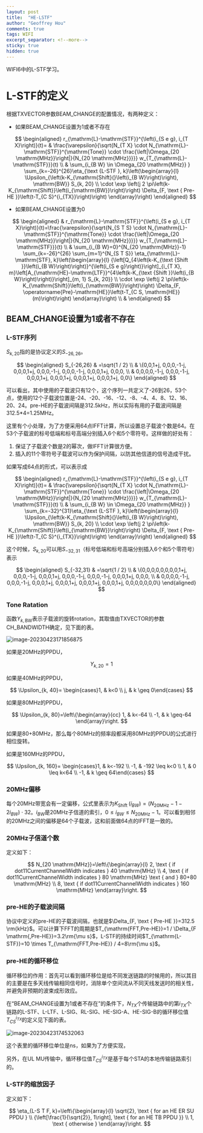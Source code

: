 ```yaml
---
layout: post
title:  "HE-LSTF"
author: "Geoffrey Hou"
comments: true
tags: WIFI
excerpt_separator: <!--more-->
sticky: true
hidden: true
---
```


<head>
    <script src="https://cdn.mathjax.org/mathjax/latest/MathJax.js?config=TeX-AMS-MML_HTMLorMML" type="text/javascript"></script>
    <script type="text/x-mathjax-config">
        MathJax.Hub.Config({
            tex2jax: {
            skipTags: ['script', 'noscript', 'style', 'textarea', 'pre'],
            inlineMath: [['$','$']]
            }
        });
    </script>
</head>

WIFI6中的L-STF学习。<!--more-->

# L-STF的定义

根据TXVECTOR参数BEAM_CHANGE的配置情况，有两种定义：

- 如果BEAM_CHANGE设置为1或者不存在

$$
\begin{aligned}
r_{\mathrm{L}-\mathrm{STF}}^{\left(i_{S e g}, i_{T X}\right)}(t)= & \frac{\varepsilon}{\sqrt{N_{T X} \cdot N_{\mathrm{L}-\mathrm{STF}}^{\mathrm{Tone}} \cdot \frac{\left|\Omega_{20 \mathrm{MHz}}\right|}{N_{20 \mathrm{MHz}}}}} w_{T_{\mathrm{L}-\mathrm{STF}}}(t) \\
& \sum_{i_{B W} \in \Omega_{20 \mathrm{MHz}} } \sum_{k=-26}^{26}\eta_{\text {L-STF }, k}\left(\begin{array}{l}
\Upsilon_{\left(k-K_{\mathrm{Shift}(}\left(i_{B W}\right)\right), \mathrm{BW}} S_{k, 20} \\
\cdot \exp \left(j 2 \pi\left(k-K_{\mathrm{Shift}}\left(i_{\mathrm{BW}}\right)\right) \Delta_{F, \text { Pre-HE }}\left(t-T_{C S}^{i_{TX}}\right)\right)
\end{array}\right)
\end{aligned}
$$

- 如果BEAM_CHANGE设置为0

$$
\begin{aligned}
& r_{\mathrm{L}-\mathrm{STF}}^{\left(i_{S e g}, i_{T X}\right)}(t)=\frac{\varepsilon}{\sqrt{N_{S T S} \cdot N_{\mathrm{L}-\mathrm{STF}}^{\mathrm{Tone}} \cdot \frac{\left|\Omega_{20 \mathrm{MHz}}\right|}{N_{20 \mathrm{MHz}}}}} w_{T_{\mathrm{L}-\mathrm{STF}}}(t) \\
& \sum_{i_{B W}=0}^{N_{20 \mathrm{MHz}}-1} \sum_{k=-26}^{26} \sum_{m=1}^{N_{S T S}} \eta_{\mathrm{L}-\mathrm{STF}, k}\left(\begin{array}{l}
{\left[Q_{4\left(k-K_{\text {Shift }}\left(i_{B W}\right)\right)}^{\left(i_{S e g}\right)}\right]_{i_{T X}, m}\left[A_{\mathrm{HE}-\mathrm{LTF}}^{4\left(k-K_{\text {Shift }}\left(i_{B W}\right)\right)}\right]_{m, 1} S_{k, 20}} \\
\cdot \exp \left(j 2 \pi\left(k-K_{\mathrm{Shift}}\left(i_{\mathrm{BW}}\right)\right) \Delta_{F, \operatorname{Pre}-\mathrm{HE}}\left(t-T_{C S, \mathrm{HE}}(m)\right)\right)
\end{array}\right) \\
&
\end{aligned}
$$



## BEAM_CHANGE设置为1或者不存在

### L-STF序列

$S_{k, 20}$指的是协议定义的$S_{-26,26}$。

$$
\begin{aligned}
S_{-26,26} & =\sqrt{1 / 2} \\
& \{0,0,1+j, 0,0,0,-1-j, 0,0,0,1+j, 0,0,0,-1-j, 0,0,0,-1-j, 0,0,0,1+j, 0,0,0, \\
& 0,0,0,0,-1-j, 0,0,0,-1-j, 0,0,0,1+j, 0,0,0,1+j, 0,0,0,1+j, 0,0,0,1+j, 0,0\}
\end{aligned}
$$

可以看出，其中使用的子载波只有12个，这个序列一共定义了-26到26，53个点，使用的12个子载波位置是-24、-20、-16、-12、-8、-4、4、8、12、16、20、24。pre-HE的子载波间隔是312.5kHz，所以实际有用的子载波间隔是312.5*4=1.25MHz。

这里有个小处理，为了方便采用64点IFFT计算，所以设置总子载波个数是64。在53个子载波的标号低端和标号高端分别插入6个和5个零符号。这样做的好处有：

1. 保证了子载波个数是2的幂次，做IFFT计算很方便。
2. 插入的11个零符号子载波可以作为保护间隔，以防其他信道的信号造成干扰。



如果写成64点的形式，可以表示成

$$
\begin{aligned}
r_{\mathrm{L}-\mathrm{STF}}^{\left(i_{S e g}, i_{T X}\right)}(t)= & \frac{\varepsilon}{\sqrt{N_{T X} \cdot N_{\mathrm{L}-\mathrm{STF}}^{\mathrm{Tone}} \cdot \frac{\left|\Omega_{20 \mathrm{MHz}}\right|}{N_{20 \mathrm{MHz}}}}} w_{T_{\mathrm{L}-\mathrm{STF}}}(t) \\
& \sum_{i_{B W} \in \Omega_{20 \mathrm{MHz}} } \sum_{k=-32}^{31}\eta_{\text {L-STF }, k}\left(\begin{array}{l}
\Upsilon_{\left(k-K_{\mathrm{Shift}(}\left(i_{B W}\right)\right), \mathrm{BW}} S_{k, 20} \\
\cdot \exp \left(j 2 \pi\left(k-K_{\mathrm{Shift}}\left(i_{\mathrm{BW}}\right)\right) \Delta_{F, \text { Pre-HE }}\left(t-T_{C S}^{i_{TX}}\right)\right)
\end{array}\right)
\end{aligned}
$$

这个时候，$S_{k, 20}$可以用$S_{-32,31}$（标号低端和标号高端分别插入6个和5个零符号）表示

$$
\begin{aligned}
S_{-32,31} & =\sqrt{1 / 2} \\
& \{0,0,0,0,0,0,0,0,1+j, 0,0,0,-1-j, 0,0,0,1+j, 0,0,0,-1-j, 0,0,0,-1-j, 0,0,0,1+j, 0,0,0, \\
& 0,0,0,0,-1-j, 0,0,0,-1-j, 0,0,0,1+j, 0,0,0,1+j, 0,0,0,1+j, 0,0,0,1+j, 0,0,0,0,0,0,0\}
\end{aligned}
$$


### Tone Ratation

函数$\Upsilon_{k, \mathrm{BW}}$表示子载波的旋转rotation，其取值由TXVECTOR的参数CH_BANDWIDTH确定，见下面的表。

![image-20230423171856875](https://user-images.githubusercontent.com/115327603/233835234-4b8154f4-fdbd-4551-aa83-400b2970d889.png)



如果是20MHz的PPDU，

$$
\Upsilon_{k, 20}=1
$$

如果是40MHz的PPDU，

$$
\Upsilon_{k, 40}= \begin{cases}1, & k<0 \\ j, & k \geq 0\end{cases}
$$

如果是80MHz的PPDU，

$$
\Upsilon_{k, 80}=\left\{\begin{array}{cc}
1, & k<-64 \\
-1, & k \geq-64
\end{array}\right.
$$

如果是80+80MHz，那么每个80MHz的频率段都采用80MHz的PPDU的公式进行相位旋转。

如果是160MHz的PPDU，

$$
\Upsilon_{k, 160}= \begin{cases}1, & k<-192 \\ -1, & -192 \leq k<0 \\ 1, & 0 \leq k<64 \\ -1, & k \geq 64\end{cases}
$$


### 20MHz偏移

每个20MHz带宽会有一定偏移，公式里表示为$K_{\text {Shift }}(i_{BW})=\left(N_{20 \mathrm{MHz}}-1-2 i_{BW}\right) \cdot 32$。$i_{BW}$是20MHz子信道的索引，$0 \leq i_{B W} \leq N_{20 \mathrm{MHz}}-1$。可以看到相邻的20MHz之间的偏移是64个子载波，这和前面做64点的IFFT是一致的。

### 20MHz子信道个数

定义如下：

$$
N_{20 \mathrm{MHz}}=\left\{\begin{array}{l}
2, \text { if dot11CurrentChannelWidth indicates } 40 \mathrm{MHz} \\
4, \text { if dot11CurrentChannelWidth indicates } 80 \mathrm{MHz} \text { and } 80+80 \mathrm{MHz} \\
8, \text { if dot11CurrentChannelWidth indicates } 160 \mathrm{MHz}
\end{array}\right.
$$

### pre-HE的子载波间隔

协议中定义的pre-HE的子载波间隔，也就是$\Delta_{F, \text { Pre-HE }}=312.5 \rm{kHz}$。可以计算下FFT的周期是$T_{\mathrm{FFT,Pre-HE}}=1 / \Delta_{F \mathrm{,Pre-HE}}=3.2\rm{\mu s}$，L-STF的持续时间$T_{\mathrm{L-STF}}=10 \times T_{\mathrm{FFT,Pre-HE}} / 4=8\rm{\mu s}$。

### pre-HE的循环移位

循环移位的作用：首先可以看到循环移位是给不同发送链路的时候用的，所以其目的主要是在多天线传输相同信号时，消除单个空间流从不同天线发送时的相关性，并避免非预期的波束成形效应。



在“BEAM_CHANGE设置为1或者不存在”的条件下，$N_{T X}$个传输链路中的第$i_{T X}$个链路的L-STF、L-LTF、L-SIG、RL-SIG、HE-SIG-A、HE-SIG-B的循环移位值$T_{C S}^{i_{T X}}$的定义见下面的表。

![image-20230423174532063](https://user-images.githubusercontent.com/115327603/233835248-d712c296-5e4a-469a-ba68-3e7c97b6afc8.png)



这个表里的循环移位单位是ns，如果为了方便实现，

另外，在UL MU传输中，循环移位值$T_{C S}^{i_{T X}}$是基于每个STA的本地传输链路索引的。

### L-STF的缩放因子

定义如下：

$$
\eta_{L-S T F, k}=\left\{\begin{array}{l}
\sqrt{2}, \text { for an HE ER SU PPDU } \\
{\left[\frac{1}{\sqrt{2}}, 1\right], \text { for an HE TB PPDU }} \\
1, \text { otherwise }
\end{array}\right.
$$


